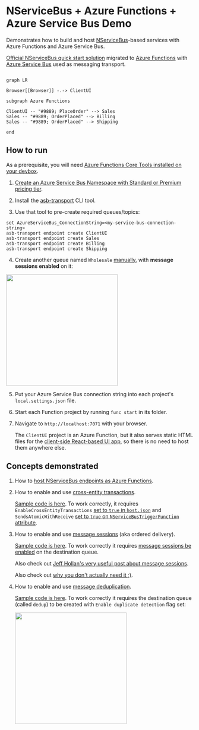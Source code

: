 # NServiceBus + Azure Functions + Azure Service Bus Demo

Demonstrates how to build and host [NServiceBus](https://docs.particular.net/get-started/)-based services with Azure Functions and Azure Service Bus. 

[Official NServiceBus quick start solution](https://docs.particular.net/tutorials/quickstart/) migrated to [Azure Functions](https://learn.microsoft.com/en-us/azure/azure-functions/functions-overview) with [Azure Service Bus](https://learn.microsoft.com/en-us/azure/service-bus-messaging/service-bus-messaging-overview) used as messaging transport.

```mermaid

graph LR

Browser[[Browser]] -.-> ClientUI

subgraph Azure Functions

ClientUI -- "#9889; PlaceOrder" --> Sales
Sales -- "#9889; OrderPlaced" --> Billing
Sales -- "#9889; OrderPlaced" --> Shipping

end

```


## How to run

As a prerequisite, you will need [Azure Functions Core Tools installed on your devbox](https://learn.microsoft.com/en-us/azure/azure-functions/functions-run-local#install-the-azure-functions-core-tools).

1. [Create an Azure Service Bus Namespace with Standard or Premium pricing tier](https://learn.microsoft.com/en-us/azure/service-bus-messaging/service-bus-quickstart-portal#create-a-namespace-in-the-azure-portal).

2. Install the [asb-transport](https://docs.particular.net/transports/azure-service-bus/operational-scripting) CLI tool.

3. Use that tool to pre-create required queues/topics:
```
set AzureServiceBus_ConnectionString=<my-service-bus-connection-string>
asb-transport endpoint create ClientUI
asb-transport endpoint create Sales
asb-transport endpoint create Billing
asb-transport endpoint create Shipping
```

4. Create another queue named `Wholesale` [manually](https://learn.microsoft.com/en-us/azure/service-bus-messaging/service-bus-quickstart-portal#create-a-queue-in-the-azure-portal), with **message sessions enabled** on it:

<img width="300px" src="https://user-images.githubusercontent.com/5447190/226625040-2d670206-cf03-45d9-b72d-7c06f52eee3a.png"/>

5. Put your Azure Service Bus connection string into each project's `local.settings.json` file.

6. Start each Function project by running `func start` in its folder.

7. Navigate to `http://localhost:7071` with your browser.

    The `ClientUI` project is an Azure Function, but it also serves static HTML files for the [client-side React-based UI app](https://github.com/scale-tone/nservicebus-azure-functions-demo/tree/master/ClientUI-React), so there is no need to host them anywhere else.

## Concepts demonstrated

1. How to [host NServiceBus endpoints as Azure Functions](https://docs.particular.net/nservicebus/hosting/azure-functions-service-bus/).

2. How to enable and use [cross-entity transactions](https://github.com/Azure/azure-sdk-for-net/blob/main/sdk/servicebus/Azure.Messaging.ServiceBus/samples/Sample06_Transactions.md).

    [Sample code is here](https://github.com/scale-tone/nservicebus-azure-functions-demo/blob/master/Sales/TestTransactionsHandler.cs#L14). 
    To work correctly, it requires `EnableCrossEntityTransactions` [set to `true` in `host.json`](https://github.com/scale-tone/nservicebus-azure-functions-demo/blob/master/Sales/host.json#L6) and `SendsAtomicWithReceive` [set to `true` on `NServiceBusTriggerFunction` attribute](https://github.com/scale-tone/nservicebus-azure-functions-demo/blob/master/Sales/Startup.cs#L9).

3. How to enable and use [message sessions](https://learn.microsoft.com/en-us/azure/service-bus-messaging/message-sessions) (aka ordered delivery).

    [Sample code is here](https://github.com/scale-tone/nservicebus-azure-functions-demo/blob/master/ClientUI/Functions.cs#L111). To work correctly it requires [message sessions be enabled](https://learn.microsoft.com/en-us/azure/service-bus-messaging/enable-message-sessions) on the destination queue.
    
    Also check out [Jeff Hollan's very useful post about message sessions](https://dev.to/azure/ordered-queue-processing-in-azure-functions-4h6c).
    
    Also check out [why you don't actually need it ;)](https://particular.net/blog/you-dont-need-ordered-delivery).

4. How to enable and use [message deduplication](https://learn.microsoft.com/en-us/azure/service-bus-messaging/duplicate-detection).

    [Sample code is here](https://github.com/scale-tone/nservicebus-azure-functions-demo/blob/master/ClientUI/TestDeduplicationHandler.cs#L14). To work correctly it requires the destination queue (called `dedup`) to be created with `Enable duplicate detection` flag set:
    
    <img width="300px" src="https://user-images.githubusercontent.com/5447190/226705277-e5955a23-49f9-4c40-be0f-91f6c8279673.png"/>

    
